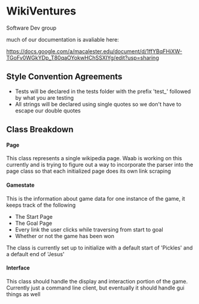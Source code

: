 # WikiVentures
Software Dev group

much of our documentation is avaliable here:

https://docs.google.com/a/macalester.edu/document/d/1ffYBqFHiXW-TGoFv0WGkYDp_T80qaOYokwHChSSXIYg/edit?usp=sharing
## Style Convention Agreements
* Tests will be declared in the tests folder with the prefix 'test_' followed by what you are testing
* All strings will be declared using single quotes so we don't have to escape our double quotes 

## Class Breakdown
#### Page
This class represents a single wikipedia page. Waab is working on this currently and is trying to figure out a way to
incorporate the parser into the page class so that each initialized page does its own link scraping

#### Gamestate
This is the information about game data for one instance of the game, it keeps track of the following
* The Start Page
* The Goal Page
* Every link the user clicks while traversing from start to goal
* Whether or not the game has been won

The class is currently set up to initialize with a default start of 'Pickles' and a default end of 'Jesus'

#### Interface
This class should handle the display and interaction portion of the game. Currently just a command line client,
but eventually it should handle gui things as well